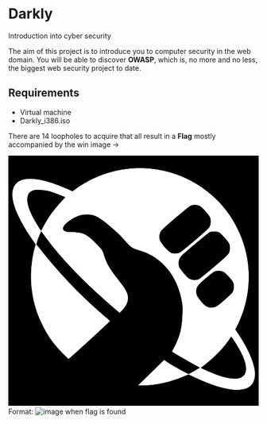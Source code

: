 # Darkly

Introduction into cyber security

The aim of this project is to introduce you to computer security in the web domain.
You will be able to discover **OWASP**, which is, no more and no less, the biggest web security project to date.

## Requirements
* Virtual machine 
* Darkly_i386.iso

There are 14 loopholes to acquire that all result in a **Flag** mostly accompanied by the win image -> 

![WIN](https://github.com/TshireletsoMentor/Darkly/blob/main/win.png)
Format: ![image when flag is found](url)

